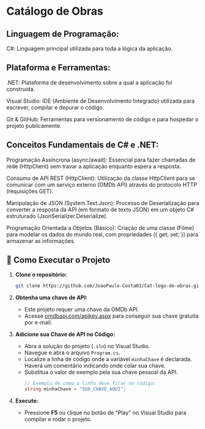 # Catálogo de Obras

## Linguagem de Programação:
C#: Linguagem principal utilizada para toda a lógica da aplicação.

## Plataforma e Ferramentas:
.NET: Plataforma de desenvolvimento sobre a qual a aplicação foi construída.

Visual Studio: IDE (Ambiente de Desenvolvimento Integrado) utilizada para escrever, compilar e depurar o código.

Git & GitHub: Ferramentas para versionamento de código e para hospedar o projeto publicamente.

## Conceitos Fundamentais de C# e .NET:
Programação Assíncrona (async/await): Essencial para fazer chamadas de rede (HttpClient) sem travar a aplicação enquanto espera a resposta.

Consumo de API REST (HttpClient): Utilização da classe HttpClient para se comunicar com um serviço externo (OMDb API) através do protocolo HTTP (requisições GET).

Manipulação de JSON (System.Text.Json): Processo de Deserialização para converter a resposta da API (em formato de texto JSON) em um objeto C# estruturado (JsonSerializer.Deserialize).

Programação Orientada a Objetos (Básico): Criação de uma classe (Filme) para modelar os dados do mundo real, com propriedades ({ get; set; }) para armazenar as informações.

## 🚀 Como Executar o Projeto

1.  **Clone o repositório:**
    ```bash
    git clone https://github.com/JoaoPaulo-Costa01/Cat-logo-de-obras.git
    ```

2.  **Obtenha uma chave de API:**
    - Este projeto requer uma chave da OMDb API.
    - Acesse [omdbapi.com/apikey.aspx](http://www.omdbapi.com/apikey.aspx) para conseguir sua chave gratuita por e-mail.

3.  **Adicione sua Chave de API no Código:**
    - Abra a solução do projeto (`.sln`) no Visual Studio.
    - Navegue e abra o arquivo `Program.cs`.
    - Localize a linha de código onde a variável `minhaChave` é declarada. Haverá um comentário indicando onde colar sua chave.
    - Substitua o valor de exemplo pela sua chave pessoal da API.
      ```csharp
      // Exemplo de como a linha deve ficar no código:
      string minhaChave = "SUA_CHAVE_AQUI"; 
      ```

4.  **Execute:**
    - Pressione **F5** ou clique no botão de "Play" no Visual Studio para compilar e rodar o projeto.
